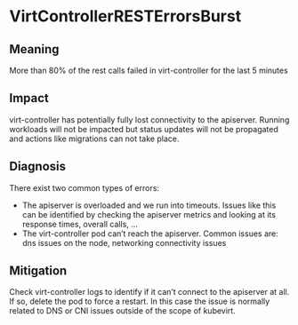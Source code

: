 # VirtControllerRESTErrorsBurst

## Meaning

More than 80% of the rest calls failed in virt-controller for the last 5 minutes

## Impact

virt-controller has potentially fully lost connectivity to the apiserver. Running workloads will not be impacted but status updates will not be propagated and actions like migrations can not take place.

## Diagnosis

There exist two common types of errors:
- The apiserver is overloaded and we run into timeouts.
  Issues like this can be identified by checking the apiserver metrics and looking at its response times, overall calls, …
- The virt-controller pod can’t reach the apiserver. Common issues are: dns issues on the node, networking connectivity issues

## Mitigation

Check virt-controller logs to identify if it can’t connect to the apiserver at all. If so, delete the pod to force a restart. In this case the issue is normally related to DNS or CNI issues outside of the scope of kubevirt.